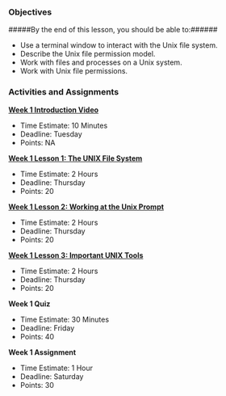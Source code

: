 ### Objectives ###

#####By the end of this lesson, you should be able to:######

- Use a terminal window to interact with the Unix file system.
- Describe the Unix file permission model.
- Work with files and processes on a Unix system.
- Work with Unix file permissions.


### Activities and Assignments ###


**[Week 1 Introduction Video](https://mediaspace.illinois.edu/media/Week+One+Video/0_k99vv6k2)**


- Time Estimate: 10 Minutes
- Deadline: Tuesday
- Points: NA

**[Week 1 Lesson 1: The UNIX File System](https://github.com/UI-DataScience/info490-sp15/blob/master/Week1/lesson1.md)**

- Time Estimate: 2 Hours
- Deadline:	Thursday
- Points: 20

**[Week 1 Lesson 2: Working at the Unix Prompt](https://github.com/UI-DataScience/info490-sp15/blob/master/Week1/lesson2.md)**

- Time Estimate: 2 Hours
- Deadline: Thursday
- Points: 20

**[Week 1 Lesson 3: Important UNIX Tools](https://github.com/UI-DataScience/info490-sp15/blob/master/Week1/lesson3.md)**

- Time Estimate: 2 Hours 
- Deadline: Thursday
- Points: 20

**Week 1 Quiz**

- Time Estimate: 30 Minutes
- Deadline: Friday
- Points: 40

**Week 1 Assignment**

- Time Estimate: 1 Hour
- Deadline: Saturday
- Points: 30 

